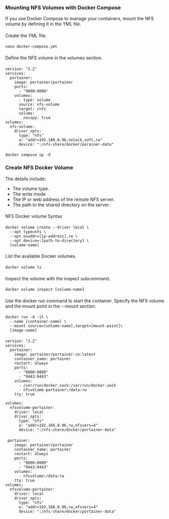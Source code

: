
### Mounting NFS Volumes with Docker Compose
If you use Docker Compose to manage your containers, mount the NFS volume by defining it in the YML file.
####
Create the YML file.
####
    nano docker-compose.yml
####
Define the NFS volume in the volumes section.
####
    version: "2.2"
    services:
      portainer:
        image: portainer/portainer
        ports:
          - "9000:9000"
        volumes:
          - type: volume
          source: nfs-volume
          target: /nfs
          volume:
            nocopy: true
    volumes:
      nfs-volume:
        driver_opts:
          type: "nfs"
          o: "addr=192.168.0.96,nolock,soft,rw"
          device: ":/nfs-share/docker/porainer-data"
####
    docker compose up -d
####
### Create NFS Docker Volume
The details include:

- The volume type.
- The write mode.
- The IP or web address of the remote NFS server.
- The path to the shared directory on the server.
####
NFS Docker volume Syntax
####
    docker volume create --driver local \
      --opt type=nfs \
      --opt o=addr=[ip-address],rw \
      --opt device=:[path-to-directory] \
      [volume-name]
####
List the available Docker volumes.
####
    docker volume ls
####
Inspect the volume with the inspect subcommand.
####
    docker volume inspect [volume-name]

####
Use the docker run command to start the container. Specify the NFS volume and the mount point in the --mount section.
####
    docker run -d -it \
      --name [container-name] \
      --mount source=[volume-name],target=[mount-point]\
      [image-name]


####
    version: "2.2"
    services:
      portainer:
        image: portainer/portainer-ce:latest
        container_name: portainer
        restart: always
        ports:
          - "8000:8000"
          - "9443:9443"
        volumes:
          - /var/run/docker.sock:/var/run/docker.sock
          - nfsvolume-portainer:/data:rw
        tty: true

    volumes:
      nfsvolume-portainer:
        driver: local
        driver_opts:
          type: "nfs"
          o: "addr=192.168.0.96,rw,nfsvers=4"
          device: ":/nfs-share/docker/portainer-data"

####
     portainer:
        image: portainer/portainer
        container_name: portainer
        restart: always
        ports:
          - "8000:8000"
          - "9443:9443"
        volumes:
          - nfsvolume:/data:rw
        tty: true
    volumes:
      nfsvolume-portainer:
        driver: local
        driver_opts:
          type: "nfs"
          o: "addr=192.168.0.96,rw,nfsvers=4"
          device: ":/nfs-share/docker/portainer-data"



